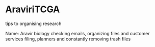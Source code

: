 # AraviriTCGA
tips to organising research

Name: Aravir
biology 
checking emails, organizing files and customer services
filing, planners and constantly removing trash files
